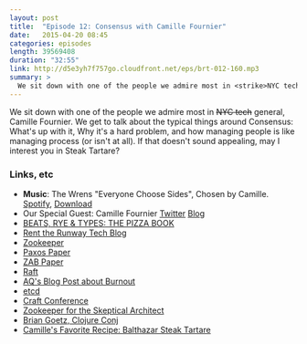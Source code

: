 ```yaml
---
layout: post
title:  "Episode 12: Consensus with Camille Fournier"
date:   2015-04-20 08:45
categories: episodes
length: 39569408
duration: "32:55"
link: http://d5e3yh7f757go.cloudfront.net/eps/brt-012-160.mp3
summary: >
  We sit down with one of the people we admire most in <strike>NYC tech</strike> general, Camille Fournier. We get to talk about the typical things around Consensus: What's up with it, Why it's a hard problem, and how managing people is like managing process (or isn't at all). If that doesn't sound appealing, may I interest you in Steak Tartare?
---
```

We sit down with one of the people we admire most in <strike>NYC tech</strike> general, Camille Fournier. We get to talk about the typical things around Consensus: What's up with it, Why it's a hard problem, and how managing people is like managing process (or isn't at all). If that doesn't sound appealing, may I interest you in Steak Tartare?

<!-- more -->

### Links, etc

* <strong>Music</strong>: The Wrens "Everyone Choose Sides", Chosen by Camille. [Spotify](https://open.spotify.com/track/0320GL1aqQgsi7uDYSMEQ0), [Download](http://wrens.com/files/mp3s/The%20Wrens%20-%20Everyone%20Choose%20Sides.mp3)
* Our Special Guest: Camille Fournier [Twitter](https://twitter.com/skamille) [Blog](http://whilefalse.blogspot.com/)
* [BEATS, RYE & TYPES: THE PIZZA BOOK](http://beatsryetypes.com/pizza)
* [Rent the Runway Tech Blog](http://dresscode.renttherunway.com/)
* [Zookeeper](https://zookeeper.apache.org/)
* [Paxos Paper](http://research.microsoft.com/en-us/um/people/lamport/pubs/lamport-paxos.pdf)
* [ZAB Paper](http://web.stanford.edu/class/cs347/reading/zab.pdf)
* [Raft](https://raftconsensus.github.io/)
* [AQ's Blog Post about Burnout](http://www.quirkey.com/blog/2015/04/14/kingston/)
* [etcd](https://github.com/coreos/etcd)
* [Craft Conference](http://craft-conf.com/2015)
* [Zookeeper for the Skeptical Architect](https://www.youtube.com/watch?v=j4uwKP7WJFk)
* [Brian Goetz, Clojure Conj](https://www.youtube.com/watch?v=2y5Pv4yN0b0)
* [Camille's Favorite Recipe: Balthazar Steak Tartare](http://www.seriouseats.com/recipes/2008/11/balthazars-steak-tartare-recipe.html)

